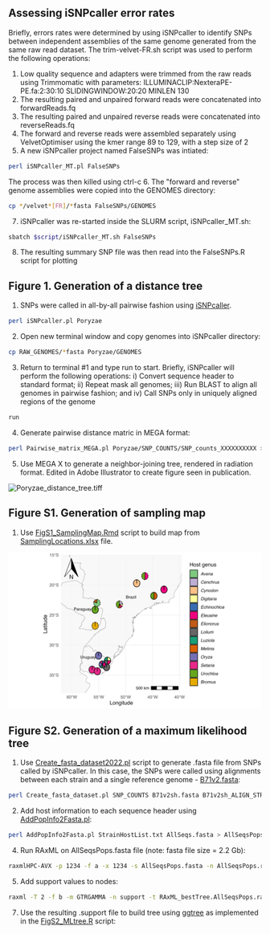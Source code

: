 ## Assessing iSNPcaller error rates
Briefly, errors rates were determined by using iSNPcaller to identify SNPs between independent assemblies of the same genome generated from the same raw read dataset.
The trim-velvet-FR.sh script was used to perform the following operations:
1. Low quality sequence and adapters were trimmed from the raw reads using Trimmomatic with parameters: ILLUMINACLIP:NexteraPE-PE.fa:2:30:10 SLIDINGWINDOW:20:20 MINLEN 130
2. The resulting paired and unpaired forward reads were concatenated into forwardReads.fq
3. The resulting paired and unpaired reverse reads were concatenated into reverseReads.fq
4. The forward and reverse reads were assembled separately using VelvetOptimiser using the kmer range 89 to 129, with a step size of 2
5. A new iSNPcaller project named FalseSNPs was intiated:
```bash
perl iSNPcaller_MT.pl FalseSNPs
```
The process was then killed using ctrl-c
6. The "forward and reverse" genome assemblies were copied into the GENOMES directory:
```bash
cp */velvet*[FR]/*fasta FalseSNPs/GENOMES
```
7. iSNPcaller was re-started inside the SLURM script, iSNPcaller_MT.sh:
```bash
sbatch $script/iSNPcaller_MT.sh FalseSNPs
```
8. The resulting summary SNP file was then read into the FalseSNPs.R script for plotting

## Figure 1. Generation of a distance tree
1. SNPs were called in all-by-all pairwise fashion using [iSNPcaller](https://github.com/drdna/iSNPcaller).
```bash
perl iSNPcaller.pl Poryzae
```
2. Open new terminal window and copy genomes into iSNPcaller directory:
```bash
cp RAW_GENOMES/*fasta Poryzae/GENOMES
```
3. Return to terminal #1 and type run to start. Briefly, iSNPcaller will perform the following operations:
  i)   Convert sequence header to standard format;
  ii)  Repeat mask all genomes;
  iii) Run BLAST to align all genomes in pairwise fashion; and
  iv)  Call SNPs only in uniquely aligned regions of the genome
```bash
run
```
4. Generate pairwise distance matric in MEGA format:
```bash
perl Pairwise_matrix_MEGA.pl Poryzae/SNP_COUNTS/SNP_counts_XXXXXXXXXX > SNPcounts_WheatBlast.meg
```
5. Use MEGA X to generate a neighbor-joining tree, rendered in radiation format. Edited in Adobe Illustrator to create figure seen in publication.

![Poryzae_distance_tree.tiff](/data/Poryzae_distance_tree.tiff)

## Figure S1. Generation of sampling map

1. Use [FigS1_SamplingMap.Rmd](/scripts/FigS1_SamplingMap.Rmd) script to build map from [SamplingLocations.xlsx](/data/SamplingLocations.xlsx) file.

![FigS1_SamplingMap.png](/data/FigS1_SamplingMap.png)

## Figure S2. Generation of a maximum likelihood tree

1. Use [Create_fasta_dataset2022.pl](/scripts/Create_fasta_dataset2022.pl) script to generate .fasta file from SNPs called by iSNPcaller. In this case, the SNPs were called using alignments between each strain and a single reference genome - [B71v2.fasta](https://www.ncbi.nlm.nih.gov/genome/62?genome_assembly_id=1571357):
```bash
perl Create_fasta_dataset.pl SNP_COUNTS B71v2sh.fasta B71v2sh_ALIGN_STRINGs > AllSeqs.fasta
```
2. Add host information to each sequence header using [AddPopInfo2Fasta.pl](/scripts/AddPopInfo2Fasta.pl):
```bash
perl AddPopInfo2Fasta.pl StrainHostList.txt AllSeqs.fasta > AllSeqsPops.fasta
```
4. Run RAxML on AllSeqsPops.fasta file (note: fasta file size = 2.2 Gb):
```bash
raxmlHPC-AVX -p 1234 -f a -x 1234 -s AllSeqsPops.fasta -n AllSeqsPops.raxml -m GTRGAMMA #- 1000
```
5. Add support values to nodes:
```bash
raxml -T 2 -f b -m GTRGAMMA -n support -t RAxML_bestTree.AllSeqsPops.raxml -z RAxML_bootstrap.AllSeqsPops.raxml
```
7. Use the resulting .support file to build tree using [ggtree](https://bioconductor.org/packages/release/bioc/html/ggtree.html) as implemented in the [FigS2_MLtree.R](/scripts/FigS2_MLtree.R) script:





